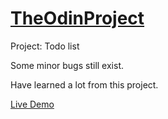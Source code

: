 # [TheOdinProject](https://www.theodinproject.com/)

Project: Todo list

Some minor bugs still exist.

Have learned a lot from this project.

[Live Demo](https://alberinea.github.io/Todo-list/)